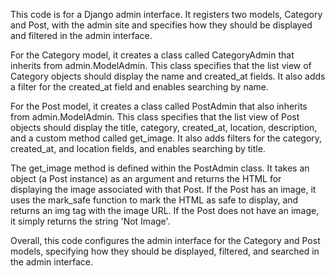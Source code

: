 This code is for a Django admin interface. It registers two models, Category and Post, with the admin site and specifies how they should be displayed and filtered in the admin interface.

For the Category model, it creates a class called CategoryAdmin that inherits from admin.ModelAdmin. This class specifies that the list view of Category objects should display the name and created_at fields. It also adds a filter for the created_at field and enables searching by name.

For the Post model, it creates a class called PostAdmin that also inherits from admin.ModelAdmin. This class specifies that the list view of Post objects should display the title, category, created_at, location, description, and a custom method called get_image. It also adds filters for the category, created_at, and location fields, and enables searching by title.

The get_image method is defined within the PostAdmin class. It takes an object (a Post instance) as an argument and returns the HTML for displaying the image associated with that Post. If the Post has an image, it uses the mark_safe function to mark the HTML as safe to display, and returns an img tag with the image URL. If the Post does not have an image, it simply returns the string 'Not Image'.

Overall, this code configures the admin interface for the Category and Post models, specifying how they should be displayed, filtered, and searched in the admin interface.